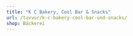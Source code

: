 ```yaml
---
title: "K C Bakery, Cool Bar & Snacks"
url: /tuvvur/k-c-bakery-cool-bar-und-snacks/
shop: Bäckerei
---
```

